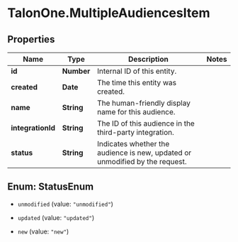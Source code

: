# TalonOne.MultipleAudiencesItem

## Properties

Name | Type | Description | Notes
------------ | ------------- | ------------- | -------------
**id** | **Number** | Internal ID of this entity. | 
**created** | **Date** | The time this entity was created. | 
**name** | **String** | The human-friendly display name for this audience. | 
**integrationId** | **String** | The ID of this audience in the third-party integration. | 
**status** | **String** | Indicates whether the audience is new, updated or unmodified by the request.  | 



## Enum: StatusEnum


* `unmodified` (value: `"unmodified"`)

* `updated` (value: `"updated"`)

* `new` (value: `"new"`)




